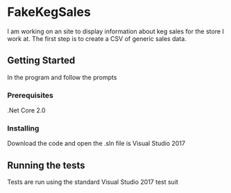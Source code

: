 # FakeKegSales

I am working on an site to display information about keg sales for the store I work at. The first step is to create a CSV of generic sales data.

## Getting Started

In the program and follow the prompts

### Prerequisites

.Net Core 2.0

### Installing

Download the code and open the .sln file is Visual Studio 2017


## Running the tests

Tests are run using the standard Visual Studio 2017 test suit


